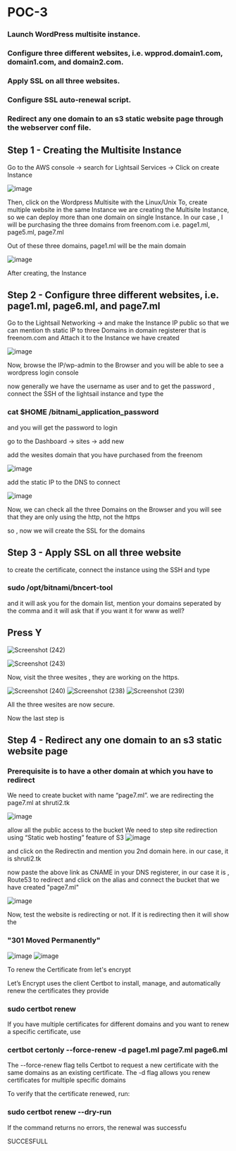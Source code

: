 # POC-3
### Launch WordPress multisite instance.
### Configure three different websites, i.e. wpprod.domain1.com, domain1.com, and domain2.com.
### Apply SSL on all three websites.
### Configure SSL auto-renewal script.
### Redirect any one domain to an s3 static website page through the webserver conf file.

## Step 1 - Creating the Multisite Instance 

Go to the AWS console -> search for Lightsail Services -> Click on create Instance

![image](https://user-images.githubusercontent.com/67600604/173495128-18bc56ad-e986-4148-81de-714eb5c8897d.png)

Then, click on the Wordpress Multisite with the Linux/Unix
To, create multiple website in the same Instance we are creating the Multisite Instance, so we can deploy more than one domain on single Instance. In our case , I will be purchasing the three domains from freenom.com i.e. page1.ml, page5.ml, page7.ml

Out of these three domains, page1.ml will be the main domain

![image](https://user-images.githubusercontent.com/67600604/173499123-97bbb293-2d3c-4c67-a769-9d0aa70dd45e.png)

After creating, the Instance 

## Step 2 - Configure three different websites, i.e. page1.ml, page6.ml, and page7.ml

Go to the Lightsail Networking -> and make the Instance IP public so that we can mention th static IP to three Domains in domain registerer that is freenom.com and Attach it to the Instance we have created 

![image](https://user-images.githubusercontent.com/67600604/173495980-e151797f-3221-4a12-91ee-59a33ef35ca9.png)

Now, browse the IP/wp-admin to the Browser and you will be able to see a wordpress login console

now generally we have the username as user and to get the password , connect the SSH of the lightsail instance and type the 

### cat $HOME /bitnami_application_password 
and you will get the password to login 

go to the Dashboard -> sites -> add new 

add the wesites domain that you have purchased from the freenom 

![image](https://user-images.githubusercontent.com/67600604/173496667-41fcc52c-b4bb-43f4-8c4f-b34d0d03ed2f.png)

add the static IP to the DNS to connect 

![image](https://user-images.githubusercontent.com/67600604/173496813-94bb8d98-4dc1-47ad-86fc-d9bba250111f.png)

Now, we can check all the three Domains on the Browser and you will see that they are only using the http, not the https

so , now we will create the SSL for the domains 

## Step 3 - Apply SSL on all three website

to create the certificate, connect the instance using the SSH and type 
### sudo /opt/bitnami/bncert-tool

and it will ask you for the domain list, mention your domains seperated by the comma and it will ask that if you want it for www as well? 
## Press Y

![Screenshot (242)](https://user-images.githubusercontent.com/67600604/173498599-2555d7d8-5226-4603-ae05-d8d80693c360.png)

![Screenshot (243)](https://user-images.githubusercontent.com/67600604/173498813-fd423a07-6e57-4dfd-b8ea-8593fc1b440d.png)

Now, visit the three wesites , they are working on the https.

![Screenshot (240)](https://user-images.githubusercontent.com/67600604/173498889-8f314817-ace2-4a6a-9136-45278596da3c.png)
![Screenshot (238)](https://user-images.githubusercontent.com/67600604/173499153-43174154-1b12-47ad-8a8b-bcabaa15c8f2.png)
![Screenshot (239)](https://user-images.githubusercontent.com/67600604/173499169-4ecabb00-8ad8-4b56-931c-f660e2804655.png)

All the three wesites are now secure.

Now the last step is 
## Step 4 - Redirect any one domain to an s3 static website page

### Prerequisite is to have a other domain at which you have to redirect 

We need to create bucket with name “page7.ml”. we are redirecting the page7.ml at shruti2.tk 

![image](https://user-images.githubusercontent.com/67600604/173499962-9d61c598-9a90-43d3-8d3d-5707f0e1608d.png)

allow all the public access to the bucket 
We need to step site redirection using “Static web hosting” feature of S3
![image](https://user-images.githubusercontent.com/67600604/173499588-322b9f50-6572-41b4-9c86-b5882e135cad.png)

and click on the Redirectin and mention you 2nd domain here. in our case, it is shruti2.tk

now paste the above link as CNAME in your DNS registerer, in our case it is , Route53 to redirect and click on the alias and connect the bucket that we have created
"page7.ml"

![image](https://user-images.githubusercontent.com/67600604/173500114-5c234123-fb78-47f5-822d-3251f1ea48e2.png)

Now, test the website is redirecting or not. If it is redirecting then it will show the 
### "301 Moved Permanently"

![image](https://user-images.githubusercontent.com/67600604/173500296-602de65c-7c7c-4ca9-813c-2c25c34e4578.png)
![image](https://user-images.githubusercontent.com/67600604/173500402-e69e85a4-0f80-4916-90cf-145b481494d3.png)

To renew the Certificate from let's encrypt

Let’s Encrypt uses the client Certbot to install, manage, and automatically renew the certificates they provide

### sudo certbot renew

If you have multiple certificates for different domains and you want to renew a specific certificate, use

### certbot certonly --force-renew -d page1.ml page7.ml page6.ml

The --force-renew flag tells Certbot to request a new certificate with the same domains as an existing certificate. The -d flag allows you renew certificates for multiple specific domains

To verify that the certificate renewed, run:

### sudo certbot renew --dry-run

If the command returns no errors, the renewal was successfu



SUCCESFULL 
